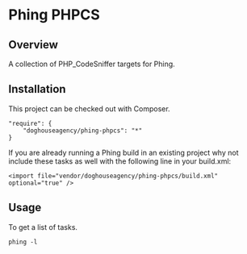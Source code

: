 Phing PHPCS
===========

## Overview

A collection of PHP_CodeSniffer targets for Phing.

## Installation

This project can be checked out with Composer.

```
"require": {
    "doghouseagency/phing-phpcs": "*"
}
```

If you are already running a Phing build in an existing project why not
include these tasks as well with the following line in your build.xml:

```
<import file="vendor/doghouseagency/phing-phpcs/build.xml" optional="true" />
```

## Usage

To get a list of tasks.

```
phing -l
```
